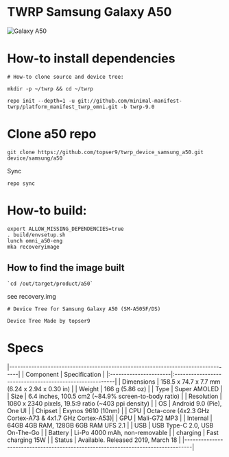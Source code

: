 # TWRP Samsung Galaxy A50
![Galaxy A50](https://fdn2.gsmarena.com/vv/pics/samsung/samsung-galaxy-a50-sm-a505f-ds-1.jpg "Galaxy A50")
# How-to install dependencies
```
# How-to clone source and device tree:

mkdir -p ~/twrp && cd ~/twrp

repo init --depth=1 -u git://github.com/minimal-manifest-twrp/platform_manifest_twrp_omni.git -b twrp-9.0
```
# Clone a50 repo
```
git clone https://github.com/topser9/twrp_device_samsung_a50.git device/samsung/a50
```
Sync
```
repo sync
```
# How-to build:
```
export ALLOW_MISSING_DEPENDENCIES=true
. build/envsetup.sh
lunch omni_a50-eng
mka recoveryimage
```
## How to find the image built
```
`cd /out/target/product/a50`
```
see recovery.img
```
# Device Tree for Samsung Galaxy A50 (SM-A505F/DS)

Device Tree Made by topser9
```
# Specs
|---------------------------------------------------------------------------------|
|      Component        |          Specification                                  |
|:----------------------|:--------------------------------------------------------|
| Dimensions            | 158.5 x 74.7 x 7.7 mm (6.24 x 2.94 x 0.30 in)           |
| Weight                | 166 g (5.86 oz)                                         |
| Type                  | Super AMOLED                                            |
| Size                  | 6.4 inches, 100.5 cm2 (~84.9% screen-to-body ratio)     |
| Resolution            | 1080 x 2340 pixels, 19.5:9 ratio (~403 ppi density)      |
| OS                    |  Android 9.0 (Pie), One UI                              |
| Chipset               | Exynos 9610 (10nm)                                     |
| CPU                   | Octa-core (4x2.3 GHz Cortex-A73 & 4x1.7 GHz Cortex-A53)|
| GPU                   | Mali-G72 MP3                                            |
| Internal              | 64GB 4GB RAM, 128GB 6GB RAM UFS 2.1                                  |
| USB                   | USB Type-C 2.0, USB On-The-Go                           |
| Battery               | Li-Po 4000 mAh, non-removable                           |
| charging              | Fast charging 15W                                       |
| Status                | Available. Released 2019, March 18                      |
|---------------------------------------------------------------------------------|
